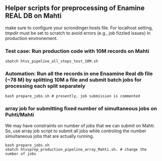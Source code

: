 ## Helper scripts for preprocessing of Enamine REAL DB on Mahti
make sure to configure your scrondinger.hosts file. For localhost setting, *tmpdir* must be set to scratch to avoid errors (e.g., job fizzled issues) in production environement.

### Test case: Run production code with 10M records on Mahti

```
sbatch htvs_pipeline_all_steps_test_10M.sh

```

### Automation: Run all the records in one Enaamine Real db file (~78 M) by splitting 10M a file and submit batch jobs for processing each split separately

```
bash prepare_jobs.sh # presently, job submission is commented
```
### array job for submitting fixed number of simultaneous jobs on Puhti/Mahti

We may have constraints on number of jobs that we can submit on Mahti. So, use array job script to submit all jobs while controling  the number simultaneous jobs that are actually running. 

```
bash prepare_jobs.sh
sbatch htvsprep_production_pipeline_array_Mahti.sh. # change the number of jobs 
```

